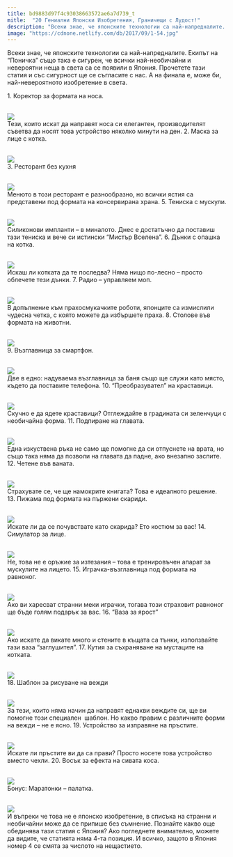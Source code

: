 ```yaml
---
title: bd9883d97f4c93038663572ae6a7d739_t
mitle:  "20 Гениални Японски Изобретения, Граничещи с Лудост!"
description: "Всеки знае, че японските технологии са най-напредналите. Екипът на &qout;Поничка&qout; също така е сигурен, че всички най-необичайни и невероятни неща в света са се появили в Я�"
image: "https://cdnone.netlify.com/db/2017/09/1-54.jpg"
---
```


 <p>Всеки знае, че японските технологии са най-напредналите. Екипът на “Поничка” също така е сигурен, че всички най-необичайни и невероятни неща в света са се появили в Япония. Прочетете тази статия и със сигурност ще се съгласите с нас. А на финала е, може би, най-невероятното изобретение в света.</p>      <p>1. Коректор за формата на носа.</p> <p> <br/><img src="https://cdnone.netlify.com/db/2017/09/1-54.jpg"/><br/> Тези, които искат да направят носа си елегантен, производителят съветва да носят това устройство няколко минути на ден. 2. Маска за лице с котка.</p> <p> <br/><img src="https://cdnone.netlify.com/db/2017/09/2-54.jpg"/><br/> 3. Ресторант без кухня</p>      <p> <br/><img src="https://cdnone.netlify.com/db/2017/09/3-50.jpg"/><br/> Менюто в този ресторант е разнообразно, но всички ястия са представени под формата на консервирана храна. 5. Тениска с мускули.</p> <p> <br/><img src="https://cdnone.netlify.com/db/2017/09/4-52.jpg"/><br/> Силиконови импланти – в миналото. Днес е достатъчно да поставиш тази тениска и вече си истински “Мистър Вселена”. 6. Дънки с опашка на котка.</p> <p> <br/><img src="https://cdnone.netlify.com/db/2017/09/5-49.jpg"/><br/> Искаш ли котката да те последва? Няма нищо по-лесно – просто облечете тези дънки. 7. Радио – управляем моп.</p> <p> <br/><img src="https://cdnone.netlify.com/db/2017/09/6-50.jpg"/><br/> В допълнение към прахосмукачките роботи, японците са измислили чудесна четка, с която можете да избършете праха. 8. Столове във формата на животни.</p>      <p> <br/><img src="https://cdnone.netlify.com/db/2017/09/7-46.jpg"/><br/> 9. Възглавница за смартфон.</p> <p> <br/><img src="https://cdnone.netlify.com/db/2017/09/8-49.jpg"/><br/> Две в едно: надуваема възглавница за баня също ще служи като място, където да поставите телефона. 10. “Преобразувател” на краставици.</p> <p> <br/><img src="https://cdnone.netlify.com/db/2017/09/9-51.jpg"/><br/> Скучно е да ядете краставици? Отглеждайте в градината си зеленчуци с необичайна форма. 11. Подпиране на главата.</p> <p> <br/><img src="https://cdnone.netlify.com/db/2017/09/10-49.jpg"/><br/> Една изкуствена ръка не само ще помогне да си отпуснете на врата, но също така няма да позволи на главата да падне, ако внезапно заспите. 12. Четене във ваната.</p> <p> <br/><img src="https://cdnone.netlify.com/db/2017/09/11-41.jpg"/><br/> Страхувате се, че ще намокрите книгата? Това е идеалното решение. 13. Пижама под формата на пържени скариди.</p> <p> <br/><img src="https://cdnone.netlify.com/db/2017/09/12-43.jpg"/><br/> Искате ли да се почувствате като скарида? Ето костюм за вас! 14. Симулатор за лице.</p>      <p> <br/><img src="https://cdnone.netlify.com/db/2017/09/13-45.jpg"/><br/> Не, това не е оръжие за изтезания – това е тренировъчен апарат за мускулите на лицето. 15. Играчка-възглавница под формата на равноног.</p> <p> <br/><img src="https://cdnone.netlify.com/db/2017/09/14-43.jpg"/><br/> Ако ви харесват странни меки играчки, тогава този страховит равноног ще бъде голям подарък за вас. 16. “Ваза за ярост”</p> <p> <br/><img src="https://cdnone.netlify.com/db/2017/09/15-42.jpg"/><br/> Ако искате да викате много и стените в къщата са тънки, използвайте тази ваза “заглушител”. 17. Кутия за съхраняване на мустаците на котката.</p> <p> <br/><img src="https://cdnone.netlify.com/db/2017/09/16-37.jpg"/><br/> 18. Шаблон за рисуване на вежди</p>      <p> <br/><img src="https://cdnone.netlify.com/db/2017/09/17-37.jpg"/><br/> За тези, които няма начин да направят еднакви веждите си, ще ви помогне този специален  шаблон. Но какво правим с различните форми на вежди – не е ясно. 19. Устройство за изправяне на пръстите.</p> <p> <br/><img src="https://cdnone.netlify.com/db/2017/09/18-30.jpg"/><br/> Искате ли пръстите ви да са прави? Просто носете това устройство вместо чехли. 20. Восък за ефекта на сивата коса.</p> <p> <br/><img src="https://cdnone.netlify.com/db/2017/09/19-27.jpg"/><br/> Бонус: Маратонки – палатка.</p> <p> <br/><img src="https://cdnone.netlify.com/db/2017/09/20-27.jpg"/><br/> И въпреки че това не е японско изобретение, в списъка на странни и необичайни може да се припише без съмнение. Познайте какво още обединява тази статия с Япония? Ако погледнете внимателно, можете да видите, че статията няма 4-та позиция. И всичко, защото в Япония номер 4 се смята за числото на нещастието.</p>       